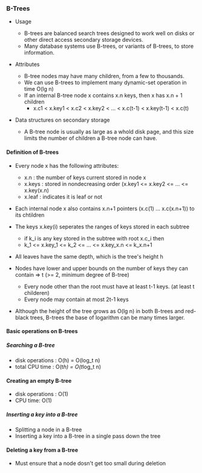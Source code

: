 ### B-Trees
- Usage
  - B-trees are balanced search trees designed to work well on disks or other direct access secondary storage devices.
  - Many database systems use B-trees, or variants of B-trees, to store information.

- Attributes
  - B-tree nodes may have many children, from a few to thousands.
  - We can use B-trees to implement many dynamic-set operation in time O(lg n)
  - If an internal B-tree node x contains x.n keys, then x has x.n + 1 children
    - x.c1 < x.key1 < x.c2 < x.key2 < ... < x.c(t-1) < x.key(t-1) < x.c(t)

- Data structures on secondary storage
  - A B-tree node is usually as large as a whold disk page, and this size limits the number of children a B-tree node can have.

#### Definition of B-trees
- Every node x has the following attributes:
  - x.n : the number of keys current stored in node x
  - x.keys : stored in nondecreasing order (x.key1 <= x.key2 <= ... <= x.key(x.n)
  - x.leaf : indicates it is leaf or not
- Each internal node x also contains x.n+1 pointers (x.c(1) ... x.c(x.n+1)) to its chtildren
- The keys x.key(i) seperates the ranges of keys stored in each subtree
  - if k_i is any key stored in the subtree with root x.c_i then
  - k_1 <= x.key_1 <= k_2 <= ... <= x.key_x.n <= k_x.n+1
- All leaves have the same depth, which is the tree's height h
- Nodes have lower and upper bounds on the number of keys they can contain => t (>= 2, minimum degree of B-tree)
  - Every node other than the root must have at least t-1 keys. (at least t childeren)
  - Every node may contain at most 2t-1 keys

- Although the height of the tree grows as O(lg n) in both B-trees and red-black trees, B-trees the base of logarithm can be many times larger.

#### Basic operations on B-trees
##### Searching a B-tree
- disk operations : O(h) = O(log_t n)
- total CPU time : O(t*h) = O(t*log_t n)
#### Creating an empty B-tree
- disk operations : O(1)
- CPU time: O(1)
##### Inserting a key into a B-tree
- Splitting a node in a B-tree
- Inserting a key into a B-tree in a single pass down the tree

#### Deleting a key from a B-tree
- Must ensure that a node dosn't get too small during deletion
